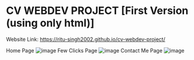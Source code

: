 # CV WEBDEV PROJECT [First Version (using only html)]
Website Link: https://ritu-singh2002.github.io/cv-webdev-project/ 

Home Page
![image](https://user-images.githubusercontent.com/98696997/151716312-9f4399a9-9a59-4e8d-bcd4-1fe4a1c7769b.png)
Few Clicks Page
![image](https://user-images.githubusercontent.com/98696997/151716406-b2eea0cb-e85e-48b4-850e-1acb9ee9f328.png)
Contact Me Page
![image](https://user-images.githubusercontent.com/98696997/151716421-8d3c47af-a4f0-4e9d-b6d3-62f9681880c4.png)
